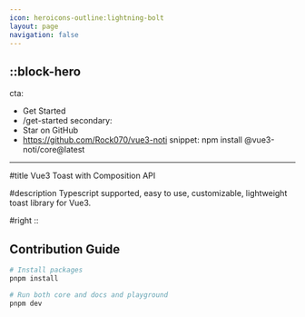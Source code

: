 ```yaml
---
icon: heroicons-outline:lightning-bolt
layout: page
navigation: false
---
```


::block-hero
---
cta:
  - Get Started
  - /get-started
secondary:
  - Star on GitHub
  - https://github.com/Rock070/vue3-noti
snippet: npm install @vue3-noti/core@latest
---

#title
Vue3 Toast with  Composition API

#description
Typescript supported, easy to use, customizable, lightweight toast library for Vue3.

#right
::


## Contribution Guide

```bash [pnpm]
# Install packages
pnpm install

# Run both core and docs and playground
pnpm dev
```
